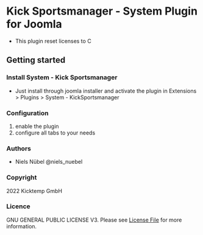 # Kick Sportsmanager - System Plugin for Joomla

* This plugin reset licenses to C

## Getting started

### Install System - Kick Sportsmanager
* Just install through joomla installer and activate the plugin in Extensions > Plugins > System - KickSportsmanager

### Configuration
1. enable the plugin
2. configure all tabs to your needs

### Authors
- Niels Nübel @niels_nuebel

### Copyright
2022 Kicktemp GmbH

### Licence
GNU GENERAL PUBLIC LICENSE V3. Please see [License File](LICENSE.txt) for more information.

